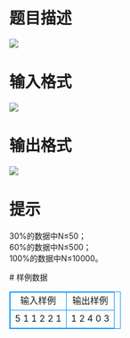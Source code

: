 # 

 
 # 题目描述 
<p>
<img border="0" src="/source/joyoi/tyvj-2438/img/aHR0cDovL3d3dy5qb3lvaS5jbi9wcm9ibGVtL3R5dmotMjQzOC9wcm9ibGVtc19pbWFnZXMvMjgzNS8xNTYyXzEuanBn.jpg"><br></p> 

 
 # 输入格式 
<p>
<img border="0" src="/source/joyoi/tyvj-2438/img/aHR0cDovL3d3dy5qb3lvaS5jbi9wcm9ibGVtL3R5dmotMjQzOC9wcm9ibGVtc19pbWFnZXMvMjgzNS8xNTYyXzIuanBn.jpg"><br></p> 

 
 # 输出格式 
<p>
<img border="0" src="/source/joyoi/tyvj-2438/img/aHR0cDovL3d3dy5qb3lvaS5jbi9wcm9ibGVtL3R5dmotMjQzOC9wcm9ibGVtc19pbWFnZXMvMjgzNS8xNTYyXzMuanBn.jpg"><br></p> 

 
 # 提示 
<p>
30%的数据中N≤50；<br>60%的数据中N≤500；<br>100%的数据中N≤10000。<br></p> 
# 样例数据
<style>
        table,table tr th, table tr td { border:1px solid #0094ff; }
        table { width: 200px; min-height: 25px; line-height: 25px; text-align: center; border-collapse: collapse;}   
    </style>
<table>
	<tr>
		<td>输入样例</td>
		<td>输出样例</td>
	</tr>
<tr><td>5
1 1 2 2 1
</td><td>1 2 4 0 3</td></tr></table>
